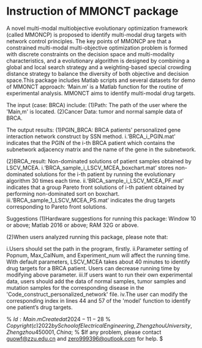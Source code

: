 # Instruction of MMONCT package
A novel multi-modal multiobjective evolutionary optimization framework (called MMONCP) is proposed to identify multi-modal drug targets with network control principles. The key points of MMONCP are that a constrained multi-modal multi-objective optimization problem is formed with discrete constraints on the decision space and multi-modality characteristics, and a evolutionary algorithm is designed by combining a global and local search strategy and a weighting-based special crowding distance strategy to balance the diversity of both objective and decision space.This package includes Matlab scripts and several datasets for demo of MMONCT approach: ‘Main.m’ is a Matlab function for the routine of experimental analysis. MMONCT aims to identify multi-modal drug targets. 

The input (case: BRCA) include:
(1)Path: The path of the user where the 'Main,m' is located.
(2)Cancer Data: tumor and normal sample data of BRCA.

The output results:
(1)PGIN_BRCA: BRCA patients' personalized gene interaction network construct by SSN method.
i.‘BRCA_i_PGIN.mat’ indicates that the PGIN of the i-th BRCA patient which contains the subnetwork adjacency matrix and the name of the gene in the subnetwork.

(2)BRCA_result: Non-dominated solutions of patient samples obtained by LSCV_MCEA.
i.‘BRCA_sample_i_LSCV_MCEA_boxchart.mat’ stores non-dominated solutions for the i-th patient by running the evolutionary algorithm 30 times each time.
ii.‘BRCA_sample_i_LSCV_MCEA_PF.mat’ indicates that a group Pareto front solutions of i-th patient obtained by performing non-dominated sort on boxchart.
iii.‘BRCA_sample_1_LSCV_MCEA_PS.mat’ indicates the drug targets corresponding to Pareto front solutions.

Suggestions
(1)Hardware suggestions for running this package: Window 10 or above; Matlab 2016 or above; RAM 32G or above.

(2)When users analyzed running this package, please note that:

i.Users should set the path in the program, firstly.
ii.Parameter setting of Popnum, Max_CalNum, and Experiment_num will affect the running time. With default parameters, LSCV_MCEA takes about 40 minutes to identify drug targets for a BRCA patient. Users can decrease running time by modifying above parameter.
iii.If users want to run their own experimental data, users should add the data of normal samples, tumor samples and mutation samples for the corresponding disease in the 'Code_construct_personalized_network' file.
iv.The user can modify the corresponding index in lines 44 and 57 of the 'model' function to identify one patient’s drug targets.

%    $Id: Main.m Created at 2024-11-28$ 
%   $Copyright (c) 2022 by School of Electrical Engineering, Zhengzhou University, Zhengzhou 450001, China$; 
%    $If any problem, please contact guowf@zzu.edu.cn and zero999396@outlook.com for help. $
